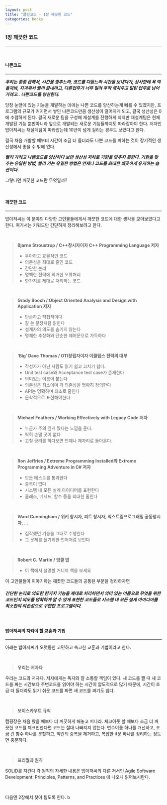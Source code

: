 ```yaml
---
layout: post
title: "클린코드 - 1장 깨끗한 코드"
categories: books
---
```


### **1장 깨끗한 코드**

---

<br>

#### **나쁜코드**

---

***우리는 종종 급해서, 시간을 맞추느라, 코드를 다듬느라 시간을 보내다가, 상사한테 욕 먹을까봐, 지겨워서 빨리 끝내려고, 다른업무가 너무 밀려 후딱 해치우고 밀린 업무로 넘어가려고.. 나쁜코드를 양산한다.***

당장 눈앞에 있는 기능을 개발하는 데에는 나쁜 코드를 양산하는게 빠를 수 있겠지만, 프로그램의 규모가 커지면서 쌓인 나쁜코드만큼 생산성이 떨어지게 되고, 결국 생산성은 0에 수렴하게 된다. 결국 새로운 팀을 구성해 재설계를 진행하게 되지만 재설계팀은 현재 개발된 기능 뿐만아니라 앞으로 개발되는 새로운 기능들까지도 따라잡아야 한다. 저자인 밥아저씨는 재설계팀이 따라잡는데 10년이 넘게 걸리는 경우도 보았다고 한다.

결국 처음 개발할 때부터 시간이 조금 더 들더라도 나쁜 코드를 피하는 것이 장기적인 생산성에서 좋을 수 밖에 없다. 

***빨리 가려고 나쁜코드를 양산하다 보면 생산성 저하로 기한을 맞추지 못한다. 기한을 맞추는 유일한 방법, 빨리 가는 유일한 방법은 언제나 코드를 최대한 깨끗하게 유지하는 습관이다.***

그렇다면 깨끗한 코드란 무엇일까?

<br>

#### **깨끗한 코드**

---

밥아저씨는 이 분야의 다양한 고인물들에게서 깨끗한 코드에 대한 생각을 모아보았다고 한다. 여기서는 키워드만 간단하게 정리해보려고 한다.

<br>

> **Bjarne Stroustrup / C++창시자이자 C++ Programming Language 저자**
> - 우아하고 효율적인 코드
> - 의존성을 최대로 줄인 코드
> - 간단한 논리
> - 명백한 전략에 의거한 오류처리
> - 한가지를 제대로 처리하는 코드

<br>

> **Grady Booch / Object Oriented Analysis and Design with Application 저자**
> - 단순하고 직접적이다
> - 잘 쓴 문장처럼 읽힌다
> - 설계자의 의도를 숨기지 않는다
> - 명쾌한 추상화와 단순한 제어문으로 가득하다

<br>

> **‘Big’ Dave Thomas / OTI창립자이자 이클립스 전략의 대부**
> - 작성자가 아닌 사람도 읽기 쉽고 고치기 쉽다.
> - Unit test case와 Acceptance test case가 존재한다
> - 의미있는 이름이 붙는다
> - 의존성은 최소이며 각 의존성을 명확히 정의한다
> - API는 명확하며 최소로 줄인다
> - 문학적으로 표현해야한다

<br>

> **Michael Feathers / Working Effectively with Legacy Code 저자**
> - 누군가 주의 깊게 짰다는 느낌을 준다.
> - 딱히 손댈 곳이 없다
> - 고칠 궁리를 하다보면 언제나 제자리로 돌아온다.

<br>

> **Ron Jeffries / Extreme Programming Installed와 Extreme Programming Adventure in C# 저자**
> - 모든 테스트를 통과한다
> - 중복이 없다
> - 시스템 내 모든 설계 아이디어를 표현한다
> - 클래스, 메서드, 함수 등을 최대한 줄인다

<br>

> **Ward Cunningham / 위키 창시자, 피트 창시자, 익스트림프로그래밍 공동창시자, …**
> - 짐작했던 기능을 그대로 수행한다
> - 그 문제를 풀기위한 언어처럼 보인다


<br>

> **Robert C. Martin / 엉클 밥**
> - 이 책에서 설명할 거니까 책을 보세요


이 고인물들이 이야기하는 깨끗한 코드들의 공통된 부분을 정리하자면
  
##### **간단한 논리**로 의도한 **한가지 기능을 제대로 처리**하면서 **의미 있는 이름**으로 무엇을 위한 코드인지 **의도를 명확하게** 알 수 있게 표현한 코드들로 시스템 내 **모든 설계 아이디어**를 **최소한의 의존성**으로 구현한 프로그램이다.

<br>

#### 밥아저씨의 지켜야 할 교훈과 기법

---

아래는 밥아저씨가 오랫동한 고민하고 숙고한 교훈과 기법이라고 한다.

<br>

> **우리는 저자다**

우리는 코드의 저자다. 저자에게는 독자와 잘 소통할 책임이 있다. 
새 코드를 짤 때 새 코드를 짜는 시간보다 주변코드를 읽어야 하는 시간이 압도적으로 많기 때문에, 시간이 조금 더 들더라도 읽기 쉬운 코드를 짜면 새 코드를 짜기도 쉽다.


<br>

> **보이스카우트 규칙**

캠핑장은 처음 왔을 때보다 더 깨끗하게 해놓고 떠나라.
체크아웃 할 때보다 조금 더 깨끗한 코드를 체크인한다면 코드는 절대 나빠지지 않는다.
변수이름 하나를 개선하고, 조금 긴 함수 하나를 분할하고, 약간의 중복을 제거하고, 복잡한 if문 하나를 정리하는 정도면 충분하다.


<br>

> **프리퀄과 원칙**

SOLID를 지킨다
각 원칙의 자세한 내용은 밥아저씨의 다른 저서인 Agile Software Development: Principles, Patterns, and Practices 에 나오니 읽어보시란다.

<br>

다음엔 2장에서 찾아 뵙도록 한다. b